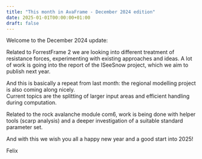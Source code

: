 ```yaml
---
title: "This month in AvaFrame - December 2024 edition"
date: 2025-01-01T00:00:00+01:00
draft: false
---
```


Welcome to the December 2024 update:

Related to ForrestFrame 2 we are looking into different treatment of resistance forces, experimenting with existing 
approaches and ideas. 
A lot of work is going into the report of the ISeeSnow project, which we aim to publish next year. 

And this is basically a repeat from last month: the regional modelling project is also coming along nicely.  
Current topics are the splitting of larger input areas and efficient handling during computation. 

Related to the rock avalanche module com6, work is being done with helper tools (scarp analysis) and a deeper 
investigation of a suitable standard parameter set.

And with this we wish you all a happy new year and a good start into 2025!

Felix



